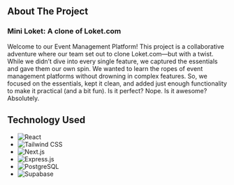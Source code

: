 ## About The Project
### Mini Loket: A clone of Loket.com
Welcome to our Event Management Platform!
This project is a collaborative adventure where our team set out to clone Loket.com—but with a twist. While we didn’t dive into every single feature, we captured the essentials and gave them our own spin. We wanted to learn the ropes of event management platforms without drowning in complex features. So, we focused on the essentials, kept it clean, and added just enough functionality to make it practical (and a bit fun). Is it perfect? Nope. Is it awesome? Absolutely.

## Technology Used

- ![React](https://img.shields.io/badge/react-black?style=for-the-badge&logo=react)
- ![Tailwind CSS](https://img.shields.io/badge/tailwind-black?style=for-the-badge&logo=tailwind%20css)
- ![Next.js](https://img.shields.io/badge/nextjs-black?style=for-the-badge&logo=next.js&logoColor=white)
- ![Express.js](https://img.shields.io/badge/express-black?style=for-the-badge&logo=express&logoColor=white)
- ![PostgreSQL](https://img.shields.io/badge/postgresql-black?style=for-the-badge&logo=postgresql&logoColor=white)
- ![Supabase](https://img.shields.io/badge/supabase-black?style=for-the-badge&logo=supabase&logoColor=white)
